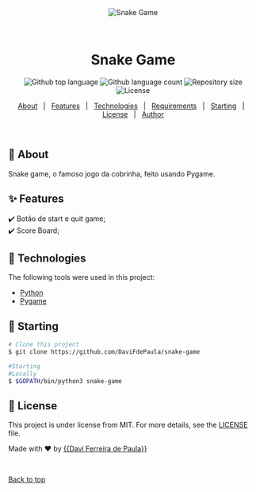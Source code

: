 <div align="center" id="top"> 
  <img src="./.github/app.gif" alt="Snake Game" />

  &#xa0;

  <!-- <a href="https://snakegame.netlify.app">Demo</a> -->
</div>

<h1 align="center">Snake Game</h1>

<p align="center">
  <img alt="Github top language" src="https://img.shields.io/github/languages/top/{{DaviFdePaula}}/snake-game?color=56BEB8">

  <img alt="Github language count" src="https://img.shields.io/github/languages/count/{{DaviFdePaula}}/snake-game?color=56BEB8">

  <img alt="Repository size" src="https://img.shields.io/github/repo-size/{{DaviFdePaula}}/snake-game?color=56BEB8">

  <img alt="License" src="https://img.shields.io/github/license/{{DaviFdePaula}}/snake-game?color=56BEB8">

  <!-- <img alt="Github issues" src="https://img.shields.io/github/issues/{{DaviFdePaula}}/snake-game?color=56BEB8" /> -->

  <!-- <img alt="Github forks" src="https://img.shields.io/github/forks/{{DaviFdePaula}}/snake-game?color=56BEB8" /> -->

  <!-- <img alt="Github stars" src="https://img.shields.io/github/stars/{{DaviFdePaula}}/snake-game?color=56BEB8" /> -->
</p>

<!-- Status -->

<!-- <h4 align="center"> 
	🚧  Snake Game 🚀 Under construction...  🚧
</h4> 

<hr> -->

<p align="center">
  <a href="#dart-about">About</a> &#xa0; | &#xa0; 
  <a href="#sparkles-features">Features</a> &#xa0; | &#xa0;
  <a href="#rocket-technologies">Technologies</a> &#xa0; | &#xa0;
  <a href="#white_check_mark-requirements">Requirements</a> &#xa0; | &#xa0;
  <a href="#checkered_flag-starting">Starting</a> &#xa0; | &#xa0;
  <a href="#memo-license">License</a> &#xa0; | &#xa0;
  <a href="https://github.com/{{YOUR_GITHUB_USERNAME}}" target="_blank">Author</a>
</p>

<br>

## :dart: About ##

Snake game, o famoso jogo da cobrinha, feito usando Pygame. 

## :sparkles: Features ##

:heavy_check_mark: Botão de start e quit game;\
:heavy_check_mark: Score Board;

## :rocket: Technologies ##

The following tools were used in this project:

- [Python](https://www.python.org/)
- [Pygame](https://www.pygame.org/news)


## :checkered_flag: Starting ##

```bash
# Clone this project
$ git clone https://github.com/DaviFdePaula/snake-game

#Starting
#Locally
$ $GOPATH/bin/python3 snake-game
```

## :memo: License ##

This project is under license from MIT. For more details, see the [LICENSE](LICENSE.md) file.


Made with :heart: by <a href="https://github.com/DaviFdePaula" target="_blank">{{Davi Ferreira de Paula}}</a>

&#xa0;

<a href="#top">Back to top</a>
